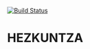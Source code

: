 
[![Build Status](https://travis-ci.com/avanzosc/education.svg?branch=12.0)](https://travis-ci.com/avanzosc/education)

# HEZKUNTZA

